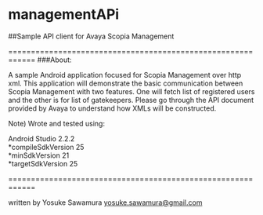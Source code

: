 # managementAPi
##Sample API client for Avaya Scopia Management

============================================================
###About:

A sample Android application focused for Scopia Management over http xml. This application will demonstrate the basic communication between Scopia Management with two features. One will fetch list of registered users and the other is for list of gatekeepers. Please go through the API document provided by Avaya to understand how XMLs will be constructed.

Note) Wrote and tested using:

Android Studio 2.2.2<br>
*compileSdkVersion 25<br>
*minSdkVersion 21<br>
*targetSdkVersion 25

============================================================

written by Yosuke Sawamura
yosuke.sawamura@gmail.com
